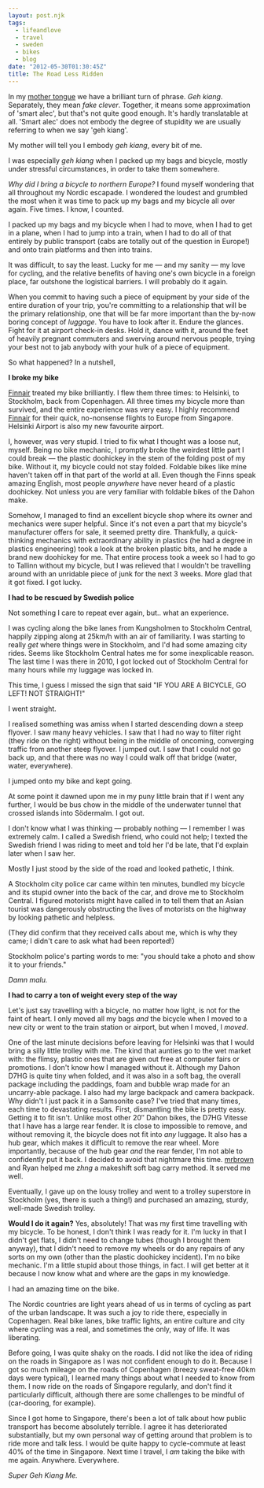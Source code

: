 ```yaml
---
layout: post.njk
tags:
  - lifeandlove
  - travel
  - sweden
  - bikes
  - blog
date: "2012-05-30T01:30:45Z"
title: The Road Less Ridden
---
```


In my [mother tongue](http://en.wikipedia.org/wiki/Teochew_dialect) we have a brilliant turn of phrase. _Geh kiang_. Separately, they mean _fake clever_. Together, it means some approximation of 'smart alec', but that's not quite good enough. It's hardly translatable at all. 'Smart alec' does not embody the degree of stupidity we are usually referring to when we say 'geh kiang'.

My mother will tell you I embody _geh kiang_, every bit of me.

I was especially _geh kiang_ when I packed up my bags and bicycle, mostly under stressful circumstances, in order to take them somewhere.

_Why did I bring a bicycle to northern Europe?_ I found myself wondering that all throughout my Nordic escapade. I wondered the loudest and grumbled the most when it was time to pack up my bags and my bicycle all over again. Five times. I know, I counted.

I packed up my bags and my bicycle when I had to move, when I had to get in a plane, when I had to jump into a train, when I had to do all of that entirely by public transport (cabs are totally out of the question in Europe!) and onto train platforms and then into trains.

It was difficult, to say the least. Lucky for me — and my sanity — my love for cycling, and the relative benefits of having one's own bicycle in a foreign place, far outshone the logistical barriers. I will probably do it again.

When you commit to having such a piece of equipment by your side of the entire duration of your trip, you're committing to a relationship that will be the primary relationship, one that will be far more important than the by-now boring concept of _luggage_. You have to look after it. Endure the glances. Fight for it at airport check-in desks. Hold it, dance with it, around the feet of heavily pregnant commuters and swerving around nervous people, trying your best not to jab anybody with your hulk of a piece of equipment.

So what happened? In a nutshell,

**I broke my bike**

[Finnair](http://www.finnair.com/) treated my bike brilliantly. I flew them three times: to Helsinki, to Stockholm, back from Copenhagen. All three times my bicycle more than survived, and the entire experience was very easy. I highly recommend [Finnair](http://www.finnair.com/) for their quick, no-nonsense flights to Europe from Singapore. Helsinki Airport is also my new favourite airport.

I, however, was very stupid. I tried to fix what I thought was a loose nut, myself. Being no bike mechanic, I promptly broke the weirdest little part I could break — the plastic doohickey in the stem of the folding post of my bike. Without it, my bicycle could not stay folded. Foldable bikes like mine haven't taken off in that part of the world at all. Even though the Finns speak amazing English, most people _anywhere_ have never heard of a plastic doohickey. Not unless you are very familiar with foldable bikes of the Dahon make.

Somehow, I managed to find an excellent bicycle shop where its owner and mechanics were super helpful. Since it's not even a part that my bicycle's manufacturer offers for sale, it seemed pretty dire. Thankfully, a quick-thinking mechanics with extraordinary ability in plastics (he had a degree in plastics engineering) took a look at the broken plastic bits, and he made a brand new doohickey for me. That entire process took a week so I had to go to Tallinn without my bicycle, but I was relieved that I wouldn't be travelling around with an unridable piece of junk for the next 3 weeks. More glad that it got fixed. I got lucky.

**I had to be rescued by Swedish police**

Not something I care to repeat ever again, but.. what an experience.

I was cycling along the bike lanes from Kungsholmen to Stockholm Central, happily zipping along at 25km/h with an air of familiarity. I was starting to really _get_ where things were in Stockholm, and I'd had some amazing city rides. Seems like Stockholm Central hates me for some inexplicable reason. The last time I was there in 2010, I got locked out of Stockholm Central for many hours while my luggage was locked in.

This time, I guess I missed the sign that said "IF YOU ARE A BICYCLE, GO LEFT! NOT STRAIGHT!"

I went straight.

I realised something was amiss when I started descending down a steep flyover. I saw many heavy vehicles. I saw that I had no way to filter right (they ride on the right) without being in the middle of oncoming, converging traffic from another steep flyover. I jumped out. I saw that I could not go back up, and that there was no way I could walk off that bridge (water, water, everywhere).

I jumped onto my bike and kept going.

At some point it dawned upon me in my puny little brain that if I went any further, I would be bus chow in the middle of the underwater tunnel that crossed islands into Södermalm. I got out.

I don't know what I was thinking — probably nothing — I remember I was extremely calm. I called a Swedish friend, who could not help; I texted the Swedish friend I was riding to meet and told her I'd be late, that I'd explain later when I saw her.

Mostly I just stood by the side of the road and looked pathetic, I think.

A Stockholm city police car came within ten minutes, bundled my bicycle and its stupid owner into the back of the car, and drove me to Stockholm Central. I figured motorists might have called in to tell them that an Asian tourist was dangerously obstructing the lives of motorists on the highway by looking pathetic and helpless.

(They did confirm that they received calls about me, which is why they came; I didn't care to ask what had been reported!)

Stockholm police's parting words to me: "you should take a photo and show it to your friends."

_Damn malu._

**I had to carry a ton of weight every step of the way**

Let's just say travelling with a bicycle, no matter how light, is not for the faint of heart. I only moved all my bags _and_ the bicycle when I moved to a new city or went to the train station or airport, but when I moved, I _moved_.

One of the last minute decisions before leaving for Helsinki was that I would bring a silly little trolley with me. The kind that aunties go to the wet market with: the flimsy, plastic ones that are given out free at computer fairs or promotions. I don't know how I managed without it. Although my Dahon D7HG is quite tiny when folded, and it was also in a soft bag, the overall package including the paddings, foam and bubble wrap made for an uncarry-able package. I also had my large backpack and camera backpack. Why didn't I just pack it in a Samsonite case? I've tried that many times, each time to devastating results. First, dismantling the bike is pretty easy. Getting it to fit isn't. Unlike most other 20&#8243; Dahon bikes, the D7HG Vitesse that I have has a large rear fender. It is close to impossible to remove, and without removing it, the bicycle does not fit into _any_ luggage. It also has a hub gear, which makes it difficult to remove the rear wheel. More importantly, because of the hub gear _and_ the rear fender, I'm not able to confidently put it back. I decided to avoid that nightmare this time. [mrbrown](http://mrbrown.com) and Ryan helped me _zhng_ a makeshift soft bag carry method. It served me well.

Eventually, I gave up on the lousy trolley and went to a trolley superstore in Stockholm (yes, there is such a thing!) and purchased an amazing, sturdy, well-made Swedish trolley.

**Would I do it again?** Yes, absolutely! That was my first time travelling with my bicycle. To be honest, I don't think I was ready for it. I'm lucky in that I didn't get flats, I didn't need to change tubes (though I brought them anyway), that I didn't need to remove my wheels or do any repairs of any sorts on my own (other than the plastic doohickey incident). I'm no bike mechanic. I'm a little stupid about those things, in fact. I will get better at it because I now know what and where are the gaps in my knowledge.

I had an amazing time on the bike.

The Nordic countries are light years ahead of us in terms of cycling as part of the urban landscape. It was such a joy to ride there, especially in Copenhagen. Real bike lanes, bike traffic lights, an entire culture and city where cycling was a real, and sometimes the only, way of life. It was liberating.

Before going, I was quite shaky on the roads. I did not like the idea of riding on the roads in Singapore as I was not confident enough to do it. Because I got so much mileage on the roads of Copenhagen (breezy sweat-free 40km days were typical), I learned many things about what I needed to know from them. I now ride on the roads of Singapore regularly, and don't find it particularly difficult, although there are some challenges to be mindful of (car-dooring, for example).

Since I got home to Singapore, there's been a lot of talk about how public transport has become absolutely terrible. I agree it has deteriorated substantially, but my own personal way of getting around that problem is to ride more and talk less. I would be quite happy to cycle-commute at least 40% of the time in Singapore. Next time I travel, I _am_ taking the bike with me again. Anywhere. Everywhere.

_Super Geh Kiang Me._
